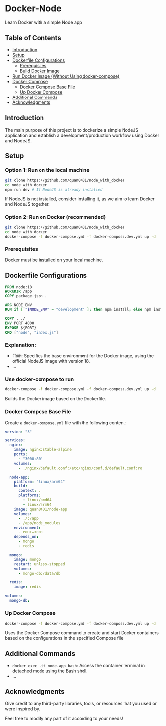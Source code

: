 # Docker-Node

Learn Docker with a simple Node app

## Table of Contents

- [Introduction](#introduction)
- [Setup](#setup)
- [Dockerfile Configurations](#dockerfile-configurations)
  - [Prerequisites](#prerequisites)
  - [Build Docker Image](#build-docker-image)
- [Run Docker Image (Without Using docker-compose)](#run-docker-image-without-using-docker-compose)
- [Docker Compose](#docker-compose)
  - [Docker Compose Base File](#docker-compose-base-file)
  - [Up Docker Compose](#up-docker-compose)
- [Additional Commands](#additional-commands)
- [Acknowledgments](#acknowledgments)

## Introduction

The main purpose of this project is to dockerize a simple NodeJS application and establish a development/production workflow using Docker and NodeJS.

## Setup

### Option 1: Run on the local machine

```bash
git clone https://github.com/quan0401/node_with_docker
cd node_with_docker
npm run dev # If NodeJS is already installed
```

If NodeJS is not installed, consider installing it, as we aim to learn Docker and NodeJS together.

### Option 2: Run on Docker (recommended)

```bash
git clone https://github.com/quan0401/node_with_docker
cd node_with_docker
docker-compose -f docker-compose.yml -f docker-compose.dev.yml up -d
```

### Prerequisites

Docker must be installed on your local machine.

## Dockerfile Configurations

```Dockerfile
FROM node:18
WORKDIR /app
COPY package.json .

ARG NODE_ENV
RUN if [ "$NODE_ENV" = "development" ]; then npm install; else npm install --only=production; fi

COPY . ./
ENV PORT 4000
EXPOSE ${PORT}
CMD ["node", "index.js"]
```

### Explanation:

- `FROM`: Specifies the base environment for the Docker image, using the official NodeJS image with version 18.
- ...

### Use docker-compose to run

```bash
docker-compose -f docker-compose.yml -f docker-compose.dev.yml up -d
```

Builds the Docker image based on the Dockerfile.

### Docker Compose Base File

Create a `docker-compose.yml` file with the following content:

```yaml
version: "3"

services:
  nginx:
    image: nginx:stable-alpine
    ports:
      - "3000:80"
    volumes:
      - ./nginx/default.conf:/etc/nginx/conf.d/default.conf:ro

  node-app:
    platform: "linux/arm64"
    build:
      context: .
      platforms:
        - linux/amd64
        - linux/arm64
    image: quan0401/node-app
    volumes:
      - ./:/app
      - /app/node_modules
    environment:
      - PORT=3000
    depends_on:
      - mongo
      - redis

  mongo:
    image: mongo
    restart: unless-stopped
    volumes:
      - mongo-db:/data/db

  redis:
    image: redis

volumes:
  mongo-db:
```

### Up Docker Compose

```bash
docker-compose -f docker-compose.yml -f docker-compose.dev.yml up -d
```

Uses the Docker Compose command to create and start Docker containers based on the configurations in the specified Compose file.

## Additional Commands

- `docker exec -it node-app bash`: Access the container terminal in detached mode using the Bash shell.
- ...

## Acknowledgments

Give credit to any third-party libraries, tools, or resources that you used or were inspired by.

Feel free to modify any part of it according to your needs!
